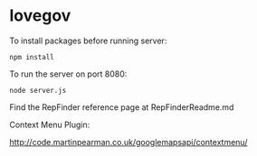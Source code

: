lovegov
=======

To install packages before running server:
```
npm install
```

To run the server on port 8080:
```
node server.js
```

Find the RepFinder reference page at RepFinderReadme.md


Context Menu Plugin:

http://code.martinpearman.co.uk/googlemapsapi/contextmenu/
